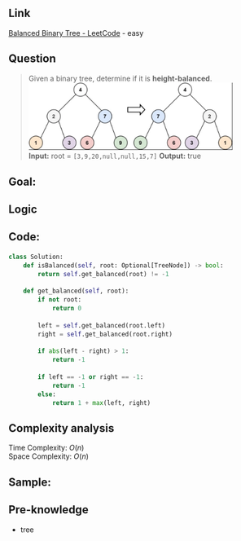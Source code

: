 ## Link
[Balanced Binary Tree - LeetCode](https://leetcode.com/problems/balanced-binary-tree/description/) - easy
## Question
>Given a binary tree, determine if it is **height-balanced**.
><img src="pic/pic_226.Invert_Binary_Tree.png" width="400"/><br>
>**Input:** root = `[3,9,20,null,null,15,7]`
>**Output:** true

## Goal:

## Logic

## Code:
```python
class Solution:
    def isBalanced(self, root: Optional[TreeNode]) -> bool:
        return self.get_balanced(root) != -1

    def get_balanced(self, root):
        if not root:
            return 0
        
        left = self.get_balanced(root.left)
        right = self.get_balanced(root.right)

        if abs(left - right) > 1:
            return -1
        
        if left == -1 or right == -1:
            return -1
        else:
            return 1 + max(left, right)
```

## Complexity analysis
Time Complexity: $O(n)$ <br>
Space Complexity: $O(n)$
## Sample: 

## Pre-knowledge
- tree
